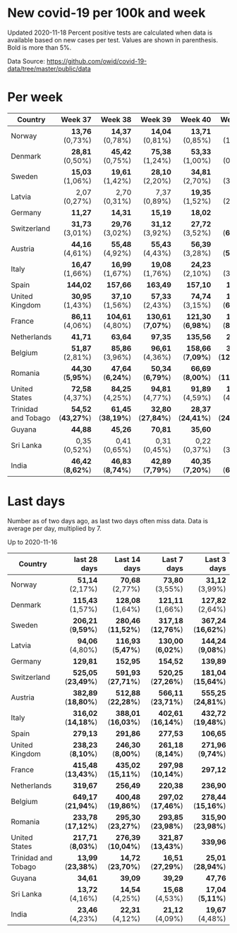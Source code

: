 # New covid-19 per 100k and week
Updated 2020-11-18
Percent positive tests are calculated when data is available based on new cases per test.  Values are shown in parenthesis.  Bold is more than 5%.

Data Source: https://github.com/owid/covid-19-data/tree/master/public/data

# Per week
|Country|Week 37|Week 38|Week 39|Week 40|Week 41|Week 42|Week 43|Week 44|Week 45|Week 46|Week 47|
| --- | --: | --: | --: | --: | --: | --: | --: | --: | --: | --: | --: |
|Norway|**13,76** (0,73%) |**14,37** (0,78%) |**14,04** (0,81%) |**13,71** (0,85%) |**19,77** (1,23%) |**16,88** (1,01%) |**20,22** (1,09%) |**43,00** (1,83%) |**67,55** (2,28%) |**73,80** (2,78%) |**98,30** |
|Denmark|**28,81** (0,50%) |**45,42** (0,75%) |**75,38** (1,24%) |**53,33** (1,00%) |**48,00** (0,93%) |**49,36** (1,19%) |**77,17** (1,32%) |**119,82** (1,57%) |**136,03** (1,67%) |**118,23** (1,40%) |**139,91** (**7,23%**) |
|Sweden|**15,03** (1,06%) |**19,61** (1,42%) |**28,10** (2,20%) |**34,81** (2,70%) |**41,83** (3,03%) |**52,20** (3,49%) |**81,02** (4,88%) |**160,24** (**8,37%**) |**229,22** (**9,90%**) |**326,45** (**12,65%**) |**168,15** |
|Latvia|2,07 (0,27%) |2,70 (0,31%) |7,37 (0,89%) |**19,35** (1,52%) |**30,59** (2,14%) |**42,20** (2,73%) |**56,99** (3,26%) |**75,65** (4,18%) |**105,29** (4,99%) |**124,64** (**5,76%**) |**84,49** (4,20%) |
|Germany|**11,27** |**14,31** |**15,19** |**18,02** |**28,20** |**46,68** |**80,21** |**123,83** |**149,88** |**157,55** |**119,21** |
|Switzerland|**31,73** (3,01%) |**29,76** (3,02%) |**31,12** (3,92%) |**27,72** (3,52%) |**68,95** (**6,63%**) |**161,73** (**11,01%**) |**336,19** (**16,35%**) |**582,41** (**23,20%**) |**663,60** (**27,66%**) |**520,25** (**25,49%**) |**466,44** (0,00%) |
|Austria|**44,16** (4,61%) |**55,48** (4,92%) |**55,43** (4,43%) |**56,39** (3,28%) |**74,01** (**5,42%**) |**108,92** (**7,62%**) |**169,60** (**8,16%**) |**297,72** (**15,99%**) |**443,22** (**20,30%**) |**574,19** (**24,03%**) |**394,99** (**17,25%**) |
|Italy|**16,47** (1,66%) |**16,99** (1,67%) |**19,08** (1,76%) |**24,23** (2,10%) |**44,23** (3,43%) |**87,73** (**5,44%**) |**168,66** (**9,16%**) |**289,31** (**13,31%**) |**368,93** (**15,86%**) |**400,36** (**16,10%**) |**360,91** (**16,98%**) |
|Spain|**144,02** |**157,66** |**163,49** |**157,10** |**152,24** |**161,37** |**234,35** |**298,46** |**306,18** |**277,53** |**385,01** |
|United Kingdom|**30,95** (1,43%) |**37,10** (1,56%) |**57,33** (2,43%) |**74,74** (3,15%) |**163,25** (**6,32%**) |**168,79** (**6,20%**) |**218,87** (**7,53%**) |**232,23** (**8,40%**) |**235,37** (**8,14%**) |**254,71** (**7,90%**) |**228,14** (**11,49%**) |
|France|**86,11** (4,06%) |**104,61** (4,80%) |**130,61** (**7,07%**) |**121,30** (**6,98%**) |**171,97** (**8,60%**) |**227,23** (**8,99%**) |**335,97** (**11,26%**) |**426,10** (**12,59%**) |**588,42** (**17,84%**) |**315,43** (**9,99%**) |**293,68** |
|Netherlands|**41,71** |**63,64** |**97,35** |**135,56** |**212,04** |**301,80** |**355,63** |**408,72** |**310,19** |**221,85** |**197,81** |
|Belgium|**51,87** (2,81%) |**85,86** (3,96%) |**96,61** (4,36%) |**158,66** (**7,09%**) |**323,19** (**12,10%**) |**606,47** (**16,79%**) |**903,48** (**22,41%**) |**877,67** (**24,44%**) |**475,79** (**21,26%**) |**290,21** (**17,05%**) |**57,68** (4,69%) |
|Romania|**44,30** (**5,95%**) |**47,64** (**6,24%**) |**50,34** (**6,79%**) |**66,69** (**8,00%**) |**95,32** (**11,52%**) |**125,09** (**13,40%**) |**152,44** (**12,97%**) |**184,77** (**17,06%**) |**289,33** (**21,16%**) |**292,06** (**19,47%**) |**246,08** (**28,39%**) |
|United States|**72,58** (4,37%) |**84,25** (4,25%) |**94,81** (4,77%) |**91,89** (4,59%) |**101,51** (4,42%) |**117,16** (**5,47%**) |**141,98** (**5,85%**) |**166,05** (**6,61%**) |**221,93** (**8,20%**) |**315,39** (**12,82%**) |**320,68** |
|Trinidad and Tobago|**54,52** (**43,27%**) |**61,45** (**38,19%**) |**32,80** (**27,84%**) |**28,37** (**24,41%**) |**23,87** (**24,01%**) |**17,01** (**26,91%**) |**15,86** (**29,48%**) |**11,79** (**18,65%**) |**12,15** (**19,01%**) |**17,08** (**26,52%**) |9,67 |
|Guyana|**44,88** |**45,26** |**70,81** |**35,60** |**50,85** |**38,78** |**36,11** |**21,36** |**40,94** |**39,41** |**28,48** |
|Sri Lanka|0,35 (0,52%) |0,41 (0,65%) |0,31 (0,45%) |0,22 (0,37%) |5,75 (3,15%) |3,96 (1,53%) |9,55 (3,42%) |**14,67** (4,27%) |**12,87** (3,73%) |**14,78** (4,30%) |**16,26** (**5,50%**) |
|India|**46,42** (**8,62%**) |**46,83** (**8,74%**) |**42,89** (**7,79%**) |**40,35** (**7,20%**) |**36,55** (**6,40%**) |**31,94** (**6,00%**) |**26,83** (4,46%) |**23,14** (4,33%) |**23,45** (4,12%) |**22,23** (4,32%) |**16,63** (3,50%) |

# Last days
Number as of two days ago, as last two days often miss data.  Data is average per day, multiplied by 7.

Up to 2020-11-16

|Country|last 28 days|Last 14 days|Last 7 days|Last 3 days|
| --- | --: | --: | --: | --: |
|Norway|**51,14** (2,17%)|**70,68** (2,77%)|**73,80** (3,55%)|**31,12** (3,99%)|
|Denmark|**115,43** (1,57%)|**128,08** (1,64%)|**121,11** (1,66%)|**127,82** (2,64%)|
|Sweden|**206,21** (**9,59%**)|**280,46** (**11,52%**)|**317,18** (**12,76%**)|**367,24** (**16,62%**)|
|Latvia|**94,06** (4,80%)|**116,93** (**5,47%**)|**130,00** (**6,02%**)|**144,24** (**9,08%**)|
|Germany|**129,81**|**152,95**|**154,52**|**139,89**|
|Switzerland|**525,05** (**23,49%**)|**591,93** (**27,71%**)|**520,25** (**27,26%**)|**181,04** (**15,64%**)|
|Austria|**382,89** (**18,80%**)|**512,88** (**22,28%**)|**566,11** (**23,71%**)|**555,25** (**24,81%**)|
|Italy|**316,02** (**14,18%**)|**388,01** (**16,03%**)|**402,61** (**16,14%**)|**432,72** (**19,48%**)|
|Spain|**279,13**|**291,86**|**277,53**|**106,65**|
|United Kingdom|**238,23** (**8,10%**)|**246,30** (**8,00%**)|**261,18** (**8,14%**)|**271,96** (**9,74%**)|
|France|**415,48** (**13,43%**)|**435,02** (**15,11%**)|**297,98** (**10,14%**)|**297,12**|
|Netherlands|**319,67**|**256,49**|**220,38**|**236,90**|
|Belgium|**649,17** (**21,94%**)|**400,48** (**19,86%**)|**297,02** (**17,46%**)|**278,44** (**15,16%**)|
|Romania|**233,78** (**17,12%**)|**295,30** (**23,27%**)|**293,85** (**23,98%**)|**315,90** (**23,98%**)|
|United States|**217,71** (**8,03%**)|**276,39** (**10,04%**)|**321,87** (**13,43%**)|**339,96**|
|Trinidad and Tobago|**13,99** (**23,38%**)|**14,72** (**23,70%**)|**16,51** (**27,29%**)|**25,01** (**28,94%**)|
|Guyana|**34,61**|**39,09**|**39,29**|**47,76**|
|Sri Lanka|**13,72** (4,16%)|**14,54** (4,25%)|**15,68** (4,53%)|**17,04** (**5,11%**)|
|India|**23,46** (4,23%)|**22,31** (4,12%)|**21,12** (4,09%)|**19,67** (4,48%)|
